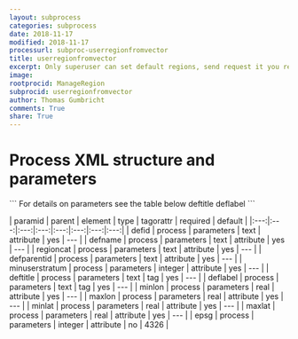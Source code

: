 ```yaml
---
layout: subprocess
categories: subprocess
date: 2018-11-17
modified: 2018-11-17
processurl: subproc-userregionfromvector
title: userregionfromvector
excerpt: Only superuser can set default regions, send request it you really need a new default region category
image: 
rootprocid: ManageRegion
subprocid: userregionfromvector
author: Thomas Gumbricht
comments: True
share: True
---
```


<h1 class='foot-description'>Process XML structure and parameters</h1>
```
For details on parameters see the table below
<?xml version="1.0" ?>
<process>
  <!--Generated from python-->
  <userproj plotid="yourplotid" projectid="yourprojectid" siteid="yoursiteid" system="systemid" tractid="yourtractid" userid="youruserid"/>
  <period endday="DD" endmonth="MM" endyear="YYYY" seasonendday="DD" seasonendmonth="MM" seasonstartday="DD" seasonstartmonth="MM" startday="DD" startmonth="MM" startyear="YYYY" timestep="timestep"/>
  <parameters defid="txtstring" defname="txtstring" defparentid="txtstring" epsg="xyz" maxlat="xyz.abc" maxlon="xyz.abc" minlat="xyz.abc" minlon="xyz.abc" minuserstratum="xyz" regioncat="txtstring">
    <deftitle>deftitle</deftitle>
    <deflabel>deflabel</deflabel>
  </parameters>
</process>
```

| paramid | parent | element | type | tagorattr | required | default |
|:---:|:---:|:---:|:---:|:---:|:---:|:---:|:---:|
| defid | process | parameters | text | attribute | yes | --- |
| defname | process | parameters | text | attribute | yes | --- |
| regioncat | process | parameters | text | attribute | yes | --- |
| defparentid | process | parameters | text | attribute | yes | --- |
| minuserstratum | process | parameters | integer | attribute | yes | --- |
| deftitle | process | parameters | text | tag | yes | --- |
| deflabel | process | parameters | text | tag | yes | --- |
| minlon | process | parameters | real | attribute | yes | --- |
| maxlon | process | parameters | real | attribute | yes | --- |
| minlat | process | parameters | real | attribute | yes | --- |
| maxlat | process | parameters | real | attribute | yes | --- |
| epsg | process | parameters | integer | attribute | no | 4326 |

